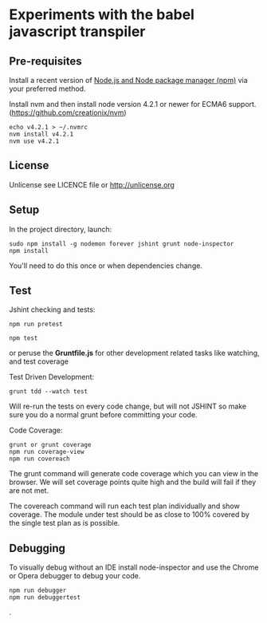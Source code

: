 # Experiments with the babel javascript transpiler

## Pre-requisites

Install a recent version of [Node.js and Node package manager (npm)](http://nodejs.org) via your preferred method.

Install nvm and then install node version 4.2.1 or newer for ECMA6 support. (https://github.com/creationix/nvm)

    echo v4.2.1 > ~/.nvmrc
    nvm install v4.2.1
    nvm use v4.2.1

## License

Unlicense see LICENCE file or http://unlicense.org

## Setup

In the project directory, launch:

    sudo npm install -g nodemon forever jshint grunt node-inspector
    npm install

You'll need to do this once or when dependencies change.

## Test

Jshint checking and tests:

    npm run pretest

    npm test

or peruse the **Gruntfile.js** for other development related tasks like watching, and test coverage

Test Driven Development:

    grunt tdd --watch test
   
Will re-run the tests on every code change, but will not JSHINT so make sure you
do a normal grunt before committing your code.

Code Coverage:

    grunt or grunt coverage
    npm run coverage-view
    npm run covereach

The grunt command will generate code coverage which you can view in the browser.
We will set coverage points quite high and the build will fail if they are not met.

The covereach command will run each test plan individually and show coverage. The
module under test should be as close to 100% covered by the single test plan as is possible.

## Debugging

To visually debug without an IDE install node-inspector and use the Chrome
or Opera debugger to debug your code.

    npm run debugger
    npm run debuggertest




.
